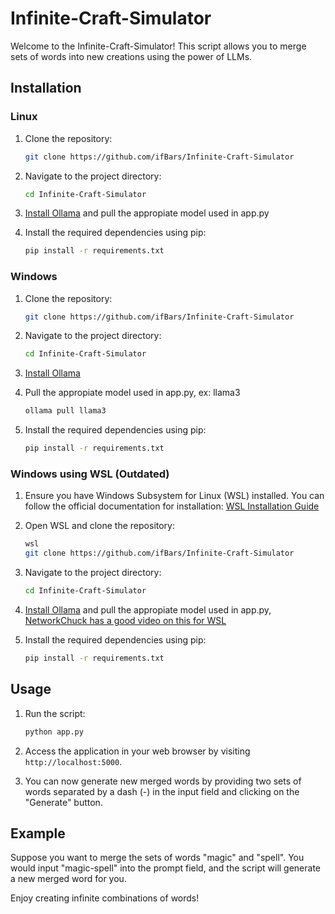 # Infinite-Craft-Simulator

Welcome to the Infinite-Craft-Simulator! This script allows you to merge sets of words into new creations using the power of LLMs. 

## Installation

### Linux

1. Clone the repository:
    ```bash
    git clone https://github.com/ifBars/Infinite-Craft-Simulator
    ```

2. Navigate to the project directory:
    ```bash
    cd Infinite-Craft-Simulator
    ```

3. [Install Ollama](https://ollama.com/) and pull the appropiate model used in app.py

4. Install the required dependencies using pip:
    ```bash
    pip install -r requirements.txt
    ```

### Windows

1. Clone the repository:
    ```bash
    git clone https://github.com/ifBars/Infinite-Craft-Simulator
    ```
    
2. Navigate to the project directory:
    ```bash
    cd Infinite-Craft-Simulator
    ```
    
3. [Install Ollama](https://ollama.com/)

4. Pull the appropiate model used in app.py, ex: llama3
    ```bash
    ollama pull llama3
    ```

5. Install the required dependencies using pip:
    ```bash
    pip install -r requirements.txt
    ```

### Windows using WSL (Outdated)

1. Ensure you have Windows Subsystem for Linux (WSL) installed. You can follow the official documentation for installation: [WSL Installation Guide](https://docs.microsoft.com/en-us/windows/wsl/install)

2. Open WSL and clone the repository:
    ```bash
    wsl
    git clone https://github.com/ifBars/Infinite-Craft-Simulator
    ```

3. Navigate to the project directory:
    ```bash
    cd Infinite-Craft-Simulator
    ```

4. [Install Ollama](https://ollama.com/) and pull the appropiate model used in app.py, [NetworkChuck has a good video on this for WSL](https://www.youtube.com/watch?v=WxYC9-hBM_g)

5. Install the required dependencies using pip:
    ```bash
    pip install -r requirements.txt
    ```

## Usage

1. Run the script:
    ```bash
    python app.py
    ```

2. Access the application in your web browser by visiting `http://localhost:5000`.

3. You can now generate new merged words by providing two sets of words separated by a dash (-) in the input field and clicking on the "Generate" button.

## Example

Suppose you want to merge the sets of words "magic" and "spell". You would input "magic-spell" into the prompt field, and the script will generate a new merged word for you.

Enjoy creating infinite combinations of words!
